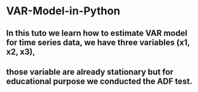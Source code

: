 # VAR-Model-in-Python
## In this tuto we learn how to estimate VAR model for time series data, we have three variables (x1, x2, x3), 
## those variable are already stationary but for educational purpose we conducted the ADF test.
